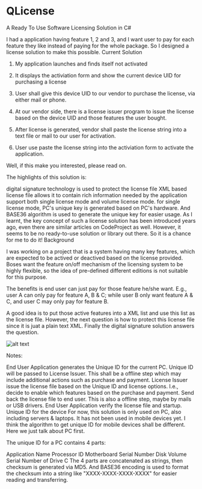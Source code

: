 # QLicense
A Ready To Use Software Licensing Solution in C#

I had a application having feature 1, 2 and 3,  and I want user to pay for each feature they like instead of paying for the whole package.
So I designed a license solution to make this possible.
Current Solution

1) My application launches and finds itself not activated
 2) It displays the activiation form and show the current device UID for purchasing a license
 3) User shall give this device UID to our vendor to purchase the license, via either mail or phone.

4) At our vendor side, there is a license issuer program to issue the license based on the device UID and those features the user bought.
5) After license is generated, vendor shall paste the license string into a text file or mail to our user for activation.

6) User use paste the license string into the activiation form to activate the application.

Well, if this make you interested, please read on.

The highlights of this solution is:

digital signature technology is used to protect the license file
XML based license file allows it to contain rich information needed by the application
support both single license mode and volume license mode.
for single license mode, PC's unique key is generated based on PC's hardware. And BASE36 algorithm is used to generate the unique key for easier usage.
As I learnt, the key concept of such a license solution has been introduced years ago, even there are similar articles on CodeProject as well. However, it seems to be no ready-to-use solution or library out there. So it is a chance for me to do it!
Background

I was working on a project that is a system having many key features, which are expected to be actived or deactived based on the license provided. Boses want the feature on/off mechanism of the licensing system to be highly flexible, so the idea of pre-defined different editions is not suitable for this purpose.

The benefits is end user can just pay for those feature he/she want. E.g., user A can only pay for feature A, B & C; while user B only want feature A & C, and user C may only pay for feature B.

A good idea is to put those active features into a XML list and use this list as the license file. However, the next question is how to protect this license file since it is juat a plain text XML. Finally the digital signature solution answers the question.

![alt text](https://www.codeproject.com/KB/security/996001/High_Level_Process.png)

Notes:

End User Application generates the Unique ID for the current PC.
Unique ID will be passed to License Issuer. This shall be a offline step which may include additional actions such as purchase and payment.
License Issuer issue the license file based on the Unique ID and license options. I.e., decide to enable which features based on the purchase and payment.
Send back the license file to end user. This is also a offline step, maybe by mails or USB drivers.
End User Application verify the license file and startup.
Unique ID for the device
For now, this solution is only used on PC, also including servers & laptops. It has not been used in mobile devices yet. I think the algorithm to get unique ID for mobile devices shall be different. Here we just talk about PC first.

The unique ID for a PC contains 4 parts:

Application Name
Processor ID
Motherboard Serial Number
Disk Volume Serial Number of Drive C
The 4 parts are concatenated as strings, then checksum is generated via MD5. And BASE36 encoding is used to format the checksum into a string like "XXXX-XXXX-XXXX-XXXX" for easier reading and transferring.
